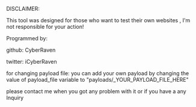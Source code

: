 DISCLAIMER:

This tool was designed for those who want to test their own websites , I'm not responsible for your action!



Programmed by:

github: CyberRaven

twitter: iCyberRaven


for changing payload file:
you can add your own payload by changing the value of payload_file variable to "payloads/_YOUR_PAYLOAD_FILE_HERE" 



please contact me when you got any problem with it or if you have a any Inquiry
